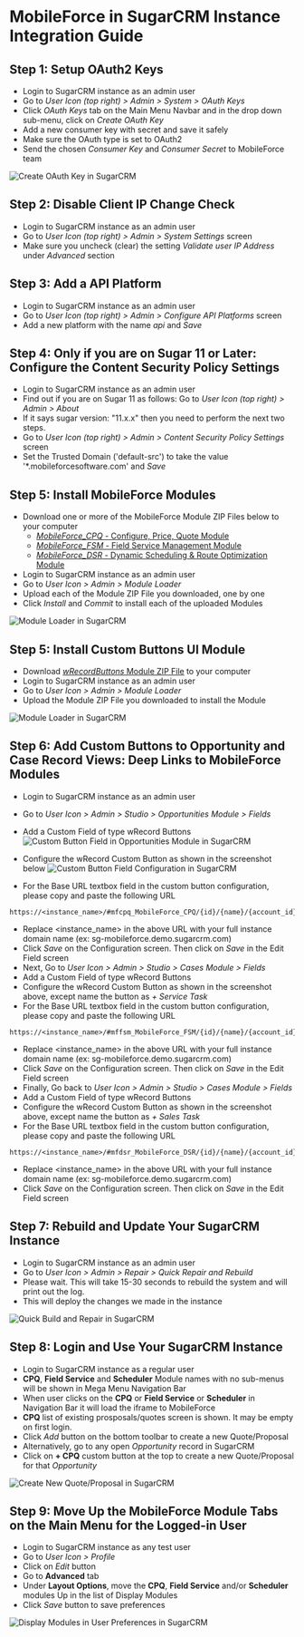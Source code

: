 # MobileForce in SugarCRM Instance Integration Guide

## Step 1: Setup OAuth2 Keys
- Login to SugarCRM instance as an admin user
- Go to *User Icon (top right) > Admin > System > OAuth Keys*
- Click *OAuth Keys* tab on the Main Menu Navbar and in the drop down sub-menu, click on *Create OAuth Key*
- Add a new consumer key with secret and save it safely
- Make sure the OAuth type is set to OAuth2
- Send the chosen *Consumer Key* and *Consumer Secret* to MobileForce team

![Create OAuth Key in SugarCRM](/images/sugar_oauth_key_create.png)

## Step 2: Disable Client IP Change Check
- Login to SugarCRM instance as an admin user
- Go to *User Icon (top right) > Admin > System Settings* screen
- Make sure you uncheck (clear) the setting *Validate user IP Address* under *Advanced* section

## Step 3: Add a API Platform
- Login to SugarCRM instance as an admin user
- Go to *User Icon (top right) > Admin > Configure API Platforms* screen
- Add a new platform with the name *api* and *Save*

## Step 4: Only if you are on Sugar 11 or Later: Configure the Content Security Policy Settings
- Login to SugarCRM instance as an admin user
- Find out if you are on Sugar 11 as follows: Go to *User Icon (top right) > Admin > About*
- If it says sugar version:  "11.x.x" then you need to perform the next two steps.
- Go to *User Icon (top right) > Admin > Content Security Policy Settings* screen
- Set the Trusted Domain ('default-src') to take the value  '*.mobileforcesoftware.com' and *Save*

## Step 5: Install MobileForce Modules
- Download one or more of the MobileForce Module ZIP Files below to your computer
  - [*MobileForce_CPQ* - Configure, Price, Quote Module](/assets/MobileForce_CPQ.zip)
  - [*MobileForce_FSM* - Field Service Management Module](/assets/MobileForce_FSM.zip)
  - [*MobileForce_DSR* - Dynamic Scheduling & Route Optimization Module](/assets/MobileForce_DSR.zip)
- Login to SugarCRM instance as an admin user
- Go to *User Icon > Admin > Module Loader*
- Upload each of the Module ZIP File you downloaded, one by one
- Click *Install* and *Commit* to install each of the uploaded Modules

![Module Loader in SugarCRM](/images/sugar_module_loader.png)

## Step 5: Install Custom Buttons UI Module
- Download [*wRecordButtons* Module ZIP File](/assets/wRecordButtons_v5.22.zip) to your computer
- Login to SugarCRM instance as an admin user
- Go to *User Icon > Admin > Module Loader*
- Upload the Module ZIP File you downloaded to install the Module

![Module Loader in SugarCRM](/images/sugar_module_loader.png)

## Step 6: Add Custom Buttons to Opportunity and Case Record Views: Deep Links to MobileForce Modules
- Login to SugarCRM instance as an admin user
- Go to *User Icon > Admin > Studio > Opportunities Module > Fields*
- Add a Custom Field of type wRecord Buttons
![Custom Button Field in Opportunities Module in SugarCRM](/images/sugar_custom_button_field.png)

- Configure the wRecord Custom Button as shown in the screenshot below
![Custom Button Field Configuration in SugarCRM](/images/sugar_configure_custom_button.png)
- For the Base URL textbox field in the custom button configuration, please copy and paste the following URL

```
https://<instance_name>/#mfcpq_MobileForce_CPQ/{id}/{name}/{account_id}/{account_name}
```

- Replace <instance_name> in the above URL with your full instance domain name (ex: sg-mobileforce.demo.sugarcrm.com)
- Click *Save* on the Configuration screen. Then click on *Save* in the Edit Field screen
- Next, Go to *User Icon > Admin > Studio > Cases Module > Fields*
- Add a Custom Field of type wRecord Buttons
- Configure the wRecord Custom Button as shown in the screenshot above, except name the button as *+ Service Task*
- For the Base URL textbox field in the custom button configuration, please copy and paste the following URL

```
https://<instance_name>/#mffsm_MobileForce_FSM/{id}/{name}/{account_id}/{account_name}
```

- Replace <instance_name> in the above URL with your full instance domain name (ex: sg-mobileforce.demo.sugarcrm.com)
- Click *Save* on the Configuration screen. Then click on *Save* in the Edit Field screen
- Finally, Go back to *User Icon > Admin > Studio > Cases Module > Fields*
- Add a Custom Field of type wRecord Buttons
- Configure the wRecord Custom Button as shown in the screenshot above, except name the button as *+ Sales Task*
- For the Base URL textbox field in the custom button configuration, please copy and paste the following URL

```
https://<instance_name>/#mfdsr_MobileForce_DSR/{id}/{name}/{account_id}/{account_name}
```

- Replace <instance_name> in the above URL with your full instance domain name (ex: sg-mobileforce.demo.sugarcrm.com)
- Click *Save* on the Configuration screen. Then click on *Save* in the Edit Field screen

## Step 7: Rebuild and Update Your SugarCRM Instance
- Login to SugarCRM instance as an admin user
- Go to *User Icon > Admin > Repair > Quick Repair and Rebuild*
- Please wait. This will take 15-30 seconds to rebuild the system and will print out the log.
- This will deploy the changes we made in the instance

![Quick Build and Repair in SugarCRM](/images/sugar_quick_repair_rebuild.png)

## Step 8: Login and Use Your SugarCRM Instance
- Login to SugarCRM instance as a regular user
- **CPQ**, **Field Service** and **Scheduler** Module names with no sub-menus will be shown in Mega Menu Navigation Bar 
- When user clicks on the **CPQ** or **Field Service** or **Scheduler** in Navigation Bar it will load the iframe to MobileForce
- **CPQ** list of existing prosposals/quotes screen is shown. It may be empty on first login.
- Click *Add* button on the bottom toolbar to create a new Quote/Proposal
- Alternatively, go to any open *Opportunity* record in SugarCRM
- Click on **+ CPQ** custom button at the top to create a new Quote/Proposal for that *Opportunity*

![Create New Quote/Proposal in SugarCRM](/images/sugar_cpq_launch_points.png)

## Step 9: Move Up the MobileForce Module Tabs on the Main Menu for the Logged-in User
- Login to SugarCRM instance as any test user
- Go to *User Icon > Profile*
- Click on *Edit* button
- Go to **Advanced** tab
- Under **Layout Options**, move the **CPQ**, **Field Service** and/or **Scheduler** modules Up in the list of Display Modules
- Click *Save* button to save preferences

![Display Modules in User Preferences in SugarCRM](/images/sugar_display_modules_user.png)

